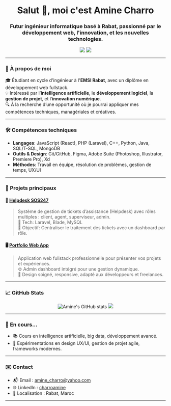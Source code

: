<!-- HEADER SECTION -->
<h1 align="center">Salut 👋, moi c'est Amine Charro</h1>
<h3 align="center">Futur ingénieur informatique basé à Rabat, passionné par le développement web, l'innovation, et les nouvelles technologies.</h3>

<p align="center">
  <a href="mailto:amine_charro@yahoo.com"><img src="https://img.shields.io/badge/Email-Contact-blue?style=flat&logo=gmail" /></a>
  <a href="https://linkedin.com/in/charroamine/"><img src="https://img.shields.io/badge/LinkedIn-Amine%20Charro-blue?style=flat&logo=linkedin" /></a>
</p>

---

### 🚀 À propos de moi

🎓 Étudiant en cycle d'ingénieur à l'**EMSI Rabat**, avec un diplôme en développement web fullstack.  
💡 Intéressé par l’**intelligence artificielle**, le **développement logiciel**, la **gestion de projet**, et l’**innovation numérique**.  
🔍 À la recherche d’une opportunité où je pourrai appliquer mes compétences techniques, managériales et créatives.

---

### 🛠️ Compétences techniques

- **Langages**: JavaScript (React), PHP (Laravel), C++, Python, Java, SQL/T-SQL, MongoDB  
- **Outils & Design**: Git/GitHub, Figma, Adobe Suite (Photoshop, Illustrator, Premiere Pro), Xd  
- **Méthodes**: Travail en équipe, résolution de problèmes, gestion de temps, UX/UI

---

### 💼 Projets principaux

#### 🎯 [Helpdesk SOS247](https://github.com/aminecharro01/helpdesk_sos247)
> Système de gestion de tickets d’assistance (Helpdesk) avec rôles multiples : client, agent, superviseur, admin.  
> 🔧 Tech: Laravel, Blade, MySQL  
> 🎯 Objectif: Centraliser le traitement des tickets avec un dashboard par rôle.

#### 🖥️ [Portfolio Web App](https://github.com/aminecharro01/portfolio)
> Application web fullstack professionnelle pour présenter vos projets et expériences.  
> ⚙️ Admin dashboard intégré pour une gestion dynamique.  
> 🎨 Design soigné, responsive, adapté aux développeurs et freelances.

---

### 📈 GitHub Stats

<p align="center">
  <img src="https://github-readme-stats.vercel.app/api?username=aminecharro01&show_icons=true&theme=radical" alt="Amine's GitHub stats" />
  <img src="https://github-readme-stats.vercel.app/api/top-langs/?username=aminecharro01&layout=compact&theme=radical" />
</p>

---

### 🧠 En cours...

- 📚 Cours en intelligence artificielle, big data, développement avancé.
- 🧪 Expérimentations en design UX/UI, gestion de projet agile, frameworks modernes.

---

### ✉️ Contact

- 📬 Email : [amine_charro@yahoo.com](mailto:amine_charro@yahoo.com)
- 🌐 LinkedIn : [charroamine](https://linkedin.com/in/charroamine/)
- 📍 Localisation : Rabat, Maroc

---

<!-- OPTIONNEL : Snake animation -->
<!--
![snake gif](https://github.com/aminecharro01/aminecharro01/blob/output/github-contribution-grid-snake.svg)
-->

